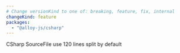 ```yaml
---
# Change versionKind to one of: breaking, feature, fix, internal
changeKind: feature
packages:
  - "@alloy-js/csharp"
---
```


CSharp SourceFile use 120 lines split by default
